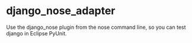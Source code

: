 django_nose_adapter
===================

Use the django_nose plugin from the nose command line, so you can test django in Eclipse PyUnit.
